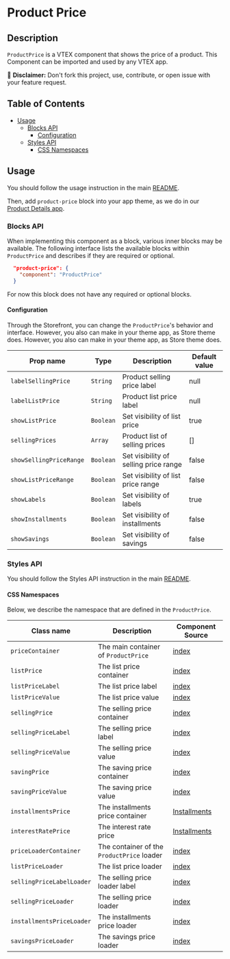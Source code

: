 # Product Price

## Description

`ProductPrice` is a VTEX component that shows the price of a product.
This Component can be imported and used by any VTEX app.

:loudspeaker: **Disclaimer:** Don't fork this project, use, contribute, or open issue with your feature request.

## Table of Contents
- [Usage](#usage)
  - [Blocks API](#blocks-api)
    - [Configuration](#configuration)
  - [Styles API](#styles-api)
    - [CSS Namespaces](#css-namespaces)

## Usage

You should follow the usage instruction in the main [README](/README.md#usage).

Then, add `product-price` block into your app theme, as we do in our [Product Details app](https://github.com/vtex-apps/product-details/blob/master/store/blocks.json). 

### Blocks API

When implementing this component as a block, various inner blocks may be available. The following interface lists the available blocks within `ProductPrice` and describes if they are required or optional.

```json
  "product-price": {
    "component": "ProductPrice"
  }
```

For now this block does not have any required or optional blocks.

#### Configuration

Through the Storefront, you can change the `ProductPrice`'s behavior and interface. However, you also can make in your theme app, as Store theme does. However, you also can make in your theme app, as Store theme does.

| Prop name | Type | Description | Default value |
| --------- | ---- | ----------- | ------------- |
| `labelSellingPrice` | `String` | Product selling price label | null |
| `labelListPrice` | `String` | Product list price label | null |
| `showListPrice` | `Boolean` | Set visibility of list price | true |
| `sellingPrices` | `Array` | Product list of selling prices | [] |
| `showSellingPriceRange` | `Boolean` | Set visibility of selling price range | false |
| `showListPriceRange` | `Boolean` | Set visibility of list price range | false |
| `showLabels` | `Boolean` | Set visibility of labels | true |
| `showInstallments` | `Boolean` | Set visibility of installments | false |
| `showSavings` | `Boolean` | Set visibility of savings | false |

### Styles API
You should follow the Styles API instruction in the main [README](/README.md#styles-api).

#### CSS Namespaces
Below, we describe the namespace that are defined in the `ProductPrice`.

| Class name | Description | Component Source |
| ---------- | ----------- | ---------------- |
| `priceContainer` | The main container of `ProductPrice` | [index](/react/components/ProductPrice/index.js) |
| `listPrice` | The list price container | [index](/react/components/ProductPrice/index.js) |
| `listPriceLabel` | The list price label | [index](/react/components/ProductPrice/index.js) | 
| `listPriceValue` | The list price value | [index](/react/components/ProductPrice/index.js) |
| `sellingPrice` | The selling price container | [index](/react/components/ProductPrice/index.js) | 
| `sellingPriceLabel` | The selling price label | [index](/react/components/ProductPrice/index.js) |
| `sellingPriceValue` | The selling price value | [index](/react/components/ProductPrice/index.js) |
| `savingPrice` | The saving price container | [index](/react/components/ProductPrice/index.js) |
| `savingPriceValue` | The saving price value | [index](/react/components/ProductPrice/index.js) |
| `installmentsPrice` | The installments price container | [Installments](/react/components/ProductPrice/Installments.js) | 
| `interestRatePrice` | The interest rate price | [Installments](/react/components/ProductPrice/Installments.js) |
| `priceLoaderContainer` | The container of the `ProductPrice` loader | [index](/react/components/ProductPrice/index.js) |
| `listPriceLoader` | The list price loader | [index](/react/components/ProductPrice/index.js) |
| `sellingPriceLabelLoader` | The selling price loader label | [index](/react/components/ProductPrice/index.js) |
| `sellingPriceLoader` | The selling price loader | [index](/react/components/ProductPrice/index.js) |
| `installmentsPriceLoader` | The installments price loader | [index](/react/components/ProductPrice/index.js) |
| `savingsPriceLoader` | The savings price loader | [index](/react/components/ProductPrice/index.js) |

